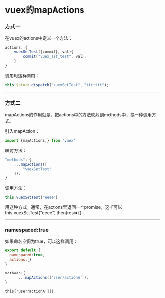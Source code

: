 # vuex的mapActions

### 方式一

在vuex的actions中定义一个方法：

```javascript
actions: {
    vuexSetTest({commit}, val){
        commit("vuex_set_test", val);
    }
}
```


调用时这样调用：

```javascript
this.$store.dispatch("vuexSetTest", "ttttttt");
```

------

### 方式二

mapActions的作用就是，把actions中的方法映射到methods中，换一种调用方式。

引入mapAction：

```javascript
import {mapActions,} from 'vuex'
```

映射方法：

```javascript
"methods": {
    ...mapActions([
        "vuexSetTest"
    ]),
}
```


调用方法：

```javascript
this.vuexSetTest("eeee")
```

用这种方式，通常，在actions里返回一个promise，这样可以this.vuexSetTest("eeee").then(res=>{})



------

### namespaced:true

如果命名空间为true，可以这样调用：

```javascript
export default {
  namespaced:true,
  actions:{}
}
```

```javascript
methods:{
      ...mapActions(['user/actionA']),
}
```

```
this['user/actionA']()
```





